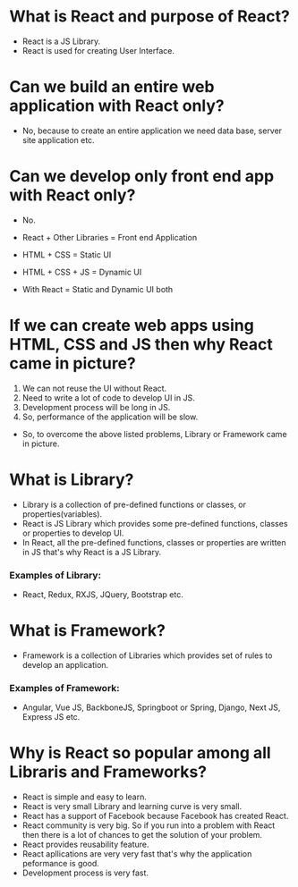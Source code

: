 
# What is React and purpose of React?

* React is a JS Library.
* React is used for creating User Interface.

# Can we build an entire web application with React only?

* No, because to create an entire application we need data base, server site application etc.

# Can we develop only front end app with React only?

* No.

* React + Other Libraries = Front end Application

* HTML + CSS = Static UI
* HTML + CSS + JS = Dynamic UI

* With React = Static and Dynamic UI both

# If we can create web apps using HTML, CSS and JS then why React came in picture?

1. We can not reuse the UI without React.
2. Need to write a lot of code to develop UI in JS.
3. Development process will be long in JS.
4. So, performance of the application will be slow.

* So, to overcome the above listed problems, Library or Framework came in picture.

# What is Library?

* Library is a collection of pre-defined functions or classes, or properties(variables).
* React is JS Library which provides some pre-defined functions, classes or properties to develop UI.
* In React, all the pre-defined functions, classes or properties are written in JS that's why React 
is a JS Library.

### Examples of Library:
* React, Redux, RXJS, JQuery, Bootstrap etc.

# What is Framework?

* Framework is a collection of Libraries which provides set of rules to develop an application.

### Examples of Framework:
* Angular, Vue JS, BackboneJS, Springboot or Spring, Django, Next JS, Express JS etc.

# Why is React so popular among all Libraris and Frameworks?

* React is simple and easy to learn.
* React is very small Library and learning curve is very small.
* React has a support of Facebook because Facebook has created React.
* React community is very big. So if you run into a problem with React then there is a lot of chances 
to get the solution of your problem.
* React provides reusability feature.
* React apllications are very very fast that's why the application peformance is good.
* Development process is very fast.